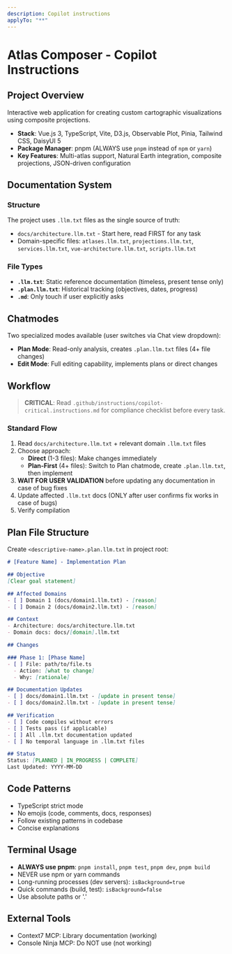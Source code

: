 ```yaml
---
description: Copilot instructions
applyTo: "**"
---
```


# Atlas Composer - Copilot Instructions

## Project Overview
Interactive web application for creating custom cartographic visualizations using composite projections.
- **Stack**: Vue.js 3, TypeScript, Vite, D3.js, Observable Plot, Pinia, Tailwind CSS, DaisyUI 5
- **Package Manager**: pnpm (ALWAYS use `pnpm` instead of `npm` or `yarn`)
- **Key Features**: Multi-atlas support, Natural Earth integration, composite projections, JSON-driven configuration

## Documentation System

### Structure
The project uses `.llm.txt` files as the single source of truth:
- `docs/architecture.llm.txt` - Start here, read FIRST for any task
- Domain-specific files: `atlases.llm.txt`, `projections.llm.txt`, `services.llm.txt`, `vue-architecture.llm.txt`, `scripts.llm.txt`

### File Types
- **`.llm.txt`**: Static reference documentation (timeless, present tense only)
- **`.plan.llm.txt`**: Historical tracking (objectives, dates, progress)
- **`.md`**: Only touch if user explicitly asks

## Chatmodes

Two specialized modes available (user switches via Chat view dropdown):

- **Plan Mode**: Read-only analysis, creates `.plan.llm.txt` files (4+ file changes)
- **Edit Mode**: Full editing capability, implements plans or direct changes

## Workflow

> **CRITICAL**: Read `.github/instructions/copilot-critical.instructions.md` for compliance checklist before every task.

### Standard Flow
1. Read `docs/architecture.llm.txt` + relevant domain `.llm.txt` files
2. Choose approach:
   - **Direct** (1-3 files): Make changes immediately
   - **Plan-First** (4+ files): Switch to Plan chatmode, create `.plan.llm.txt`, then implement
3. **WAIT FOR USER VALIDATION** before updating any documentation in case of bug fixes
4. Update affected `.llm.txt` docs (ONLY after user confirms fix works in case of bugs)
5. Verify compilation

## Plan File Structure
Create `<descriptive-name>.plan.llm.txt` in project root:

```markdown
# [Feature Name] - Implementation Plan

## Objective
[Clear goal statement]

## Affected Domains
- [ ] Domain 1 (docs/domain1.llm.txt) - [reason]
- [ ] Domain 2 (docs/domain2.llm.txt) - [reason]

## Context
- Architecture: docs/architecture.llm.txt
- Domain docs: docs/[domain].llm.txt

## Changes

### Phase 1: [Phase Name]
- [ ] File: path/to/file.ts
  - Action: [what to change]
  - Why: [rationale]

## Documentation Updates
- [ ] docs/domain1.llm.txt - [update in present tense]
- [ ] docs/domain2.llm.txt - [update in present tense]

## Verification
- [ ] Code compiles without errors
- [ ] Tests pass (if applicable)
- [ ] All .llm.txt documentation updated
- [ ] No temporal language in .llm.txt files

## Status
Status: [PLANNED | IN_PROGRESS | COMPLETE]
Last Updated: YYYY-MM-DD
```

## Code Patterns
- TypeScript strict mode
- No emojis (code, comments, docs, responses)
- Follow existing patterns in codebase
- Concise explanations

## Terminal Usage
- **ALWAYS use pnpm**: `pnpm install`, `pnpm test`, `pnpm dev`, `pnpm build`
- NEVER use npm or yarn commands
- Long-running processes (dev servers): `isBackground=true`
- Quick commands (build, test): `isBackground=false`
- Use absolute paths or '.'

## External Tools
- Context7 MCP: Library documentation (working)
- Console Ninja MCP: Do NOT use (not working)